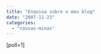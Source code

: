 ```yaml
---
title: "Enquisa sobre o meu blog"
date: "2007-11-23"
categories: 
  - "cousas-minas"
---
```


\[poll=1\]
